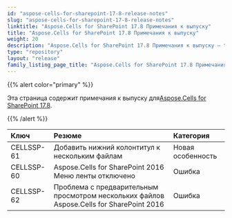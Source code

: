 ```yaml
---
id: "aspose-cells-for-sharepoint-17-8-release-notes"
slug: "aspose-cells-for-sharepoint-17-8-release-notes"
linktitle: "Aspose.Cells for SharePoint 17.8 Примечания к выпуску"
title: "Aspose.Cells for SharePoint 17.8 Примечания к выпуску"
weight: 20
description: "Aspose.Cells for SharePoint 17.8 Примечания к выпуску – the latest updates and fixes."
type: "repository"
layout: "release"
family_listing_page_title: "Aspose.Cells for SharePoint 17.8 Примечания к выпуску"
---
```

{{% alert color="primary" %}} 

 Эта страница содержит примечания к выпуску для[Aspose.Cells for SharePoint 17.8](https://releases.aspose.com/cells/sharepoint/new-releases/-aspose.cells-for-sharepoint-17.8/).

{{% /alert %}} 

|**Ключ**|**Резюме**|**Категория**|
|:- |:- |:- |
|CELLSSP-61|Добавить нижний колонтитул к нескольким файлам|Новая особенность|
|CELLSSP-60|Aspose.Cells for SharePoint 2016 Меню ленты отключено|Ошибка|
|CELLSSP-62|Проблема с предварительным просмотром нескольких файлов Aspose.Cells for SharePoint 2016|Ошибка|

